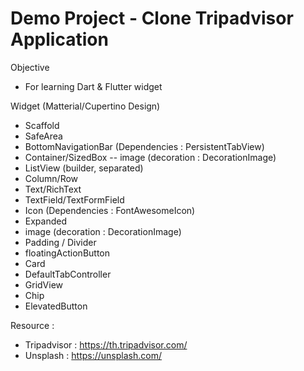# Demo Project - Clone Tripadvisor Application

Objective
- For learning Dart & Flutter widget
 
 Widget (Matterial/Cupertino Design)
- Scaffold 
- SafeArea
- BottomNavigationBar (Dependencies : PersistentTabView)
- Container/SizedBox -- image (decoration : DecorationImage)
- ListView (builder, separated)
- Column/Row
- Text/RichText
- TextField/TextFormField
- Icon (Dependencies : FontAwesomeIcon)
- Expanded
- image (decoration : DecorationImage)
- Padding / Divider
- floatingActionButton
- Card
- DefaultTabController
- GridView
- Chip
- ElevatedButton

Resource : 
- Tripadvisor : https://th.tripadvisor.com/
- Unsplash : https://unsplash.com/
